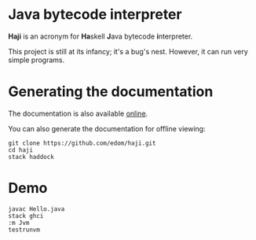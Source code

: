 # Java bytecode interpreter

**Haji** is an acronym for **Ha**skell **J**ava bytecode **i**nterpreter.

This project is still at its infancy; it's a bug's nest.
However, it can run very simple programs.

# Generating the documentation

The documentation is also available [online](http://edom.github.io/haji-doc/index.html).

You can also generate the documentation for offline viewing:

```
git clone https://github.com/edom/haji.git
cd haji
stack haddock
```

# Demo

```
javac Hello.java
stack ghci
:m Jvm
testrunvm
```
